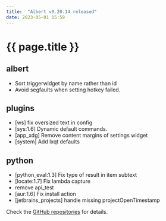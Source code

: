 ```yaml
---
title:  "Albert v0.20.14 released"
date: 2023-05-01 15:59
---
```


# {{ page.title }}

## albert

* Sort triggerwidget by name rather than id
* Avoid segfaults when setting hotkey failed.

## plugins

* [ws] fix oversized text in config
* [sys:1.6] Dynamic default commands.
* [app_xdg] Remove content margins of settings widget
* [system] Add lxqt defaults

## python

* [python_eval:1.3] Fix type of result in item subtext
* [locate:1.7] Fix lambda capture
* remove api_test
* [aur:1.6] Fix install action
* [jetbrains_projects] handle missing projectOpenTimestamp

Check the [GitHub repositories](https://github.com/albertlauncher/albert/commits/v0.20.14) for details.

